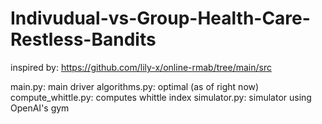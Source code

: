 # Indivudual-vs-Group-Health-Care-Restless-Bandits

inspired by: https://github.com/lily-x/online-rmab/tree/main/src

main.py: main driver
algorithms.py: optimal (as of right now)
compute_whittle.py: computes whittle index
simulator.py: simulator using OpenAI's gym